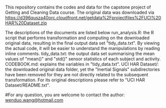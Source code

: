 This repository contains the codes and data for the capstone project of Getting and Cleaning Data course.
The original data was downloaded via https://d396qusza40orc.cloudfront.net/getdata%2Fprojectfiles%2FUCI%20HAR%20Dataset.zip

The descriptions of the documents are listed below
run_analysis.R:		the R script that performs transformation and computing on the downloaded original data, resulting in the final output data set "tidy_data.txt". By viewing the actual code, it will be easier to understand the manipulations by reading inline comments.
tidy_data.txt:		the output data set summarising the mean values of "mean()" and "std()" sensor statistics of each subject and activity.
CODEBOOK.md:		explains the variables in "tidy_data.txt".
UCI HAR Dataset/:	the downloaded original data folder, yet the "Inertial Signals" subdirectories have been removed for they are not directly related to the subsequent transformation. For its original descriptions please refer to "UCI HAR Dataset/README.txt".

#For any question, you are welcome to contact the author: wenduo.wang@hotmail.com
